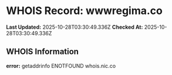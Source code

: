 # WHOIS Record: wwwregima.co

**Last Updated:** 2025-10-28T03:30:49.336Z
**Checked At:** 2025-10-28T03:30:49.336Z

## WHOIS Information

**error:** getaddrinfo ENOTFOUND whois.nic.co

